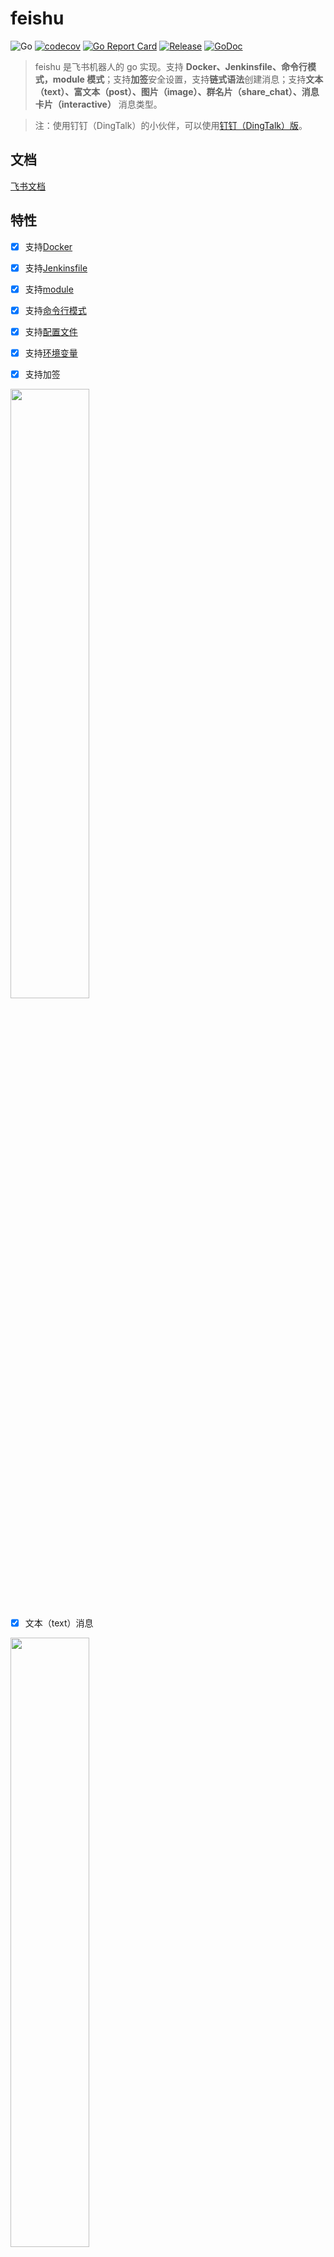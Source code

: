 # feishu

![Go](https://github.com/CatchZeng/feishu/workflows/Go/badge.svg)
[![codecov](https://codecov.io/gh/CatchZeng/feishu/branch/master/graph/badge.svg)](https://codecov.io/gh/CatchZeng/feishu)
[![Go Report Card](https://goreportcard.com/badge/github.com/CatchZeng/feishu)](https://goreportcard.com/report/github.com/CatchZeng/feishu)
[![Release](https://img.shields.io/github/release/CatchZeng/feishu.svg)](https://github.com/CatchZeng/feishu/releases)
[![GoDoc](https://godoc.org/github.com/CatchZeng/feishu?status.svg)](https://pkg.go.dev/github.com/CatchZeng/feishu?tab=doc)

> feishu 是飞书机器人的 go 实现。支持 **Docker、Jenkinsfile、命令行模式，module 模式**；支持**加签**安全设置，支持**链式语法**创建消息；支持**文本（text）、富文本（post）、图片（image）、群名片（share_chat）、消息卡片（interactive）** 消息类型。

> 注：使用钉钉（DingTalk）的小伙伴，可以使用[钉钉（DingTalk）版](https://github.com/CatchZeng/dingtalk)。

## 文档

[飞书文档](https://www.feishu.cn/hc/zh-CN/articles/360024984973)

## 特性

- [x] 支持[Docker](https://github.com/CatchZeng/feishu#Docker)

- [x] 支持[Jenkinsfile](https://github.com/CatchZeng/feishu#Jenkinsfile)

- [x] 支持[module](https://github.com/CatchZeng/feishu#%E4%BD%9C%E4%B8%BA-module)

- [x] 支持[命令行模式](https://github.com/CatchZeng/feishu#%E5%91%BD%E4%BB%A4%E8%A1%8C%E5%B7%A5%E5%85%B7)

- [x] 支持[配置文件](https://github.com/CatchZeng/feishu#%E9%85%8D%E7%BD%AE%E6%96%87%E4%BB%B6)

- [x] 支持[环境变量](https://github.com/CatchZeng/feishu#%E7%8E%AF%E5%A2%83%E5%8F%98%E9%87%8F)

- [x] 支持加签

<img src="https://p6-hera.byteimg.com/tos-cn-i-jbbdkfciu3/fb5e1dd375684dd2b9b6037d86f862b0~tplv-jbbdkfciu3-image:0:0.image" width = 50% />

- [x] 文本（text）消息

<img src="https://p1-hera.byteimg.com/tos-cn-i-jbbdkfciu3/c9c86efea1754e269dbdc5517b4d958a~tplv-jbbdkfciu3-image:0:0.image" width = 50% />

- [x] 富文本（post）消息

<img src="https://p3-hera.byteimg.com/tos-cn-i-jbbdkfciu3/661d8ee4446c47bca5ac61bfb2ef1a6f~tplv-jbbdkfciu3-image:0:0.image" width = 50% />

- [x] 图片（image）消息

<img src="https://p1-hera.byteimg.com/tos-cn-i-jbbdkfciu3/5607aa65324e4e14bd94192ba81fe0b3~tplv-jbbdkfciu3-image:0:0.image" width = 50% />

- [x] 群名片（share_chat）消息

<img src="https://p9-hera.byteimg.com/tos-cn-i-jbbdkfciu3/ba60b1c2835a4950926bb86687e183a8~tplv-jbbdkfciu3-image:0:0.image" width = 50% />

- [x] 消息卡片（interactive）消息

<img src="https://p6-hera.byteimg.com/tos-cn-i-jbbdkfciu3/4bf5072377cf4c02990ce28731634e6a~tplv-jbbdkfciu3-image:0:0.image" width = 50% />

## 安装

## Docker 安装

```shell
docker pull catchzeng/feishu
```

### 二进制安装

到 [releases](https://github.com/CatchZeng/feishu/releases/) 下载相应平台的二进制可执行文件，然后加入到 PATH 环境变量即可。

### go install 安装

```sh
# Go 1.16+
go install github.com/CatchZeng/feishu@v1.3.0

# Go version < 1.16
go get -u github.com/CatchZeng/feishu@v1.3.0
```

## 使用方法

### 配置文件

可以在 `$/HOME/.feishu` 下创建 `config.yaml` 填入 `access_token` 和 `secret` 默认值。

```yaml
access_token: "6cxxxx80-xxxx-49e2-ac86-7f378xxxx960"
secret: "k6usknqxxxxazNxxxx443d"
```

### 环境变量

```sh
$ export ACCESS_TOKEN="6cxxxx80-xxxx-49e2-ac86-7f378xxxx960"
$ export SECRET="k6usknqxxxxazNxxxx443d"
$ feishu post -i 测试 -e 测试信息 -r https://makeblock.com/ -f 链接文本 -a all
```

你也可以为环境变量设置一个**前缀**

```sh
$ export FEISHU_ENV_PREFIX="FEISHU_"
$ export FEISHU_ACCESS_TOKEN="6cxxxx80-xxxx-49e2-ac86-7f378xxxx960"
$ export FEISHU_SECRET="k6usknqxxxxazNxxxx443d"
$ feishu post -i 测试 -e 测试信息 -r https://makeblock.com/ -f 链接文本 -a all
```

### Docker

```shell
docker run catchzeng/feishu feishu text -t 6cxxxx80-xxxx-49e2-ac86-7f378xxxx960 -s k6usknqxxxxazNxxxx443d -e "docker test"
```

### Jenkinsfile

```shell
pipeline {
    agent {
        docker {
            image 'catchzeng/feishu'
        }
    }
    environment {
        FEISHU_TOKEN = '6cxxxx80-xxxx-49e2-ac86-7f378xxxx960'
        FEISHU_SECRET = 'k6usknqxxxxazNxxxx443d'
    }
    stages {
        stage('notify') {
            steps {
                sh 'feishu post -t ${FEISHU_TOKEN} -s ${FEISHU_SECRET} -i 标题 -e 信息 -r https://makeoptim.com/ -f 链接文本 -a all'
            }
        }
    }
}
```

> 注：post 有两种用法，除了像上面使用一堆参数外，还可以使用 `post` 参数，直接将 [post json string](https://open.feishu.cn/document/ukTMukTMukTM/uMDMxEjLzATMx4yMwETM#1b8abd5d) 传入，做到更灵活的配置。如下所示：

```shell
$ post='{
  "zh_cn": {
    "title": "项目更新通知",
    "content": [
      [
        {
          "tag": "text",
          "text": "项目有更新: "
        },
        {
          "tag": "a",
          "text": "请查看",
          "href": "http://www.example.com/"
        }
      ]
    ]
  }
}
'
$ feishu post -t 6cxxxx80-xxxx-49e2-ac86-7f378xxxx960 -s k6usknqxxxxazNxxxx443d -p $post
```

### 作为 module

```go
package main

import (
	"log"

	"github.com/CatchZeng/feishu"
)

func main() {
	token := "6cxxxx80-xxxx-49e2-ac86-7f378xxxx960"
	secret := "k6usknqxxxxazNxxxx443d"

	client := feishu.NewClient(token, secret)

	text := feishu.NewText("文本")
	a := feishu.NewA("链接", "https://www.baidu.com/")
	at := feishu.NewAT("all")
	line := []feishu.PostItem{text, a, at}
	msg := feishu.NewPostMessage()
	msg.SetZHTitle("测试富文本 @all").
		AppendZHContent(line)

	resp, err := client.Send(msg)
	if err != nil {
		log.Print(err)
		return
	}
	log.Print(resp)
}
```

### 命令行工具

#### Demo

##### Post

```sh
feishu post -t 6cxxxx80-xxxx-49e2-ac86-7f378xxxx960 -s k6usknqxxxxazNxxxx443d -i 标题 -e 信息 -r https://makeoptim.com/ -f 链接文本 -a all
```

```sh
❯ feishu post -t 6cxxxx80-xxxx-49e2-ac86-7f378xxxx960 -s k6usknqxxxxazNxxxx443d -i 标题 -e 信息 -r https://makeoptim.com/ -f 链接文本 -a all -D
{"content":{"post":{"zh_cn":{"content":[[{"tag":"text","text":"信息"},{"tag":"a","text":"链接文本","href":"https://makeoptim.com/"},{"tag":"at","user_id":"all"}]],"title":"标题"}}},"msg_type":"post","sign":"HR7kQhgapScmp/2bfLWdYmC7C6pUV3C/pQUiS3OQDIA=","timestamp":"1642561080"}
```

> -D 参数：打印发送的消息内容

##### Interactive

```shell
$ card='{
  "config": {
    "wide_screen_mode": true,
    "enable_forward": true
  },
  "elements": [
    {
      "tag": "div",
      "text": {
        "content": "**西湖**，位于浙江省杭州市西湖区龙井路1号，杭州市区西部，景区总面积49平方千米，汇水面积为21.22平方千米，湖面面积为6.38平方千米。",
        "tag": "lark_md"
      }
    },
    {
      "actions": [
        {
          "tag": "button",
          "text": {
            "content": "更多景点介绍 :玫瑰:",
            "tag": "lark_md"
          },
          "url": "https://www.example.com",
          "type": "default",
          "value": {}
        }
      ],
      "tag": "action"
    }
  ],
  "header": {
    "title": {
      "content": "今日旅游推荐",
      "tag": "plain_text"
    }
  }
}
'
$ feishu interactive -t 6cxxxx80-xxxx-49e2-ac86-7f378xxxx960 -s k6usknqxxxxazNxxxx443d -c $card
```

> 注：`card` 可以使用[飞书可视化搭建工具 cardbuilder](https://open.feishu.cn/tool/cardbuilder?from=custom_bot_doc) 自动生成。

#### Help

```shell
$ feishu -h
feishu is a command line tool for feishu robot

Usage:
  feishu [command]

Available Commands:
  help        Help about any command
  image       send image message with feishu robot
  interactive send interactive message with feishu robot
  post        send post message with feishu robot
  shareChat   send shareChat message with feishu robot
  text        send text message with feishu robot
  version     feishu version

Flags:
  -t, --access_token string   access_token
  -D, --debug                 debug
  -h, --help                  help for feishu
  -s, --secret string         secret

Use "feishu [command] --help" for more information about a command.
```

## Stargazers

[![Stargazers over time](https://starchart.cc/CatchZeng/feishu.svg)](https://starchart.cc/CatchZeng/feishu)
